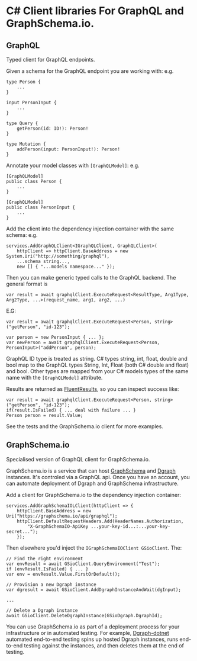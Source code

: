 # C# Client libraries For GraphQL and GraphSchema.io.

## GraphQL

Typed client for GraphQL endpoints.

Given a schema for the GraphQL endpoint you are working with: e.g.

```
type Person {
    ...
}

input PersonInput {
    ...
}

type Query {
    getPerson(id: ID!): Person!
}

type Mutation {
    addPerson(input: PersonInput!): Person!
}
```

Annotate your model classes with `[GraphQLModel]`: e.g.

```
[GraphQLModel]
public class Person {
    ...
}

[GraphQLModel]
public class PersonInput {
    ...
}
```

Add the client into the dependency injection container with the same schema: e.g.

```
services.AddGraphQLClient<IGraphQLClient, GraphQLClient>(
    httpClient => httpClient.BaseAddress = new System.Uri("http://something/graphql"), 
    ...schema string...,
    new [] { "...models namespace..." });
```

Then you can make generic typed calls to the GraphQL backend.  The general format is

```
var result = await graphqlClient.ExecuteRequest<ResultType, Arg1Type, Arg2Type, ...>(request_name, arg1, arg2, ...)
```

E.G:

```
var result = await graphqlClient.ExecuteRequest<Person, string>("getPerson", "id-123");

var person = new PersonInput { ... };
var newPerson = await graphqlClient.ExecuteRequest<Person, PersonInput>("addPerson", person);
```

GraphQL ID type is treated as string.  C# types string, int, float, double and bool map to the GraphQL types String, Int, Float (both C# double and float) and bool.  Other types are mapped from your C# models types of the same name with the `[GraphQLModel]` attribute.

Results are returned as [FluentResults](https://github.com/altmann/FluentResults), so you can inspect success like:

```
var result = await graphqlClient.ExecuteRequest<Person, string>("getPerson", "id-123");
if(result.IsFailed) { ... deal with failure ... }
Person person = result.Value;
```

See the tests and the GraphSchema.io client for more examples.

## GraphSchema.io

Specialised version of GraphQL client for GraphSchema.io.

GraphSchema.io is a service that can host [GraphSchema](https://github.com/MichaelJCompton/GraphSchemaTools) and [Dgraph](https://github.com/dgraph-io/dgraph) instances.  It's controled via a GraphQL api.  Once you have an account, you can automate deployment of Dgraph and GraphSchema infrastructure.

Add a client for GraphSchema.io to the dependency injection container:

```
services.AddGraphSchemaIOLClient(httpClient => {
    httpClient.BaseAddress = new Uri("https://graphschema.io/api/graphql");
    httpClient.DefaultRequestHeaders.Add(HeaderNames.Authorization, 
        "X-GraphSchemaIO-ApiKey ...your-key-id...:...your-key-secret...");
    });
```

Then elsewhere you'd inject the `IGraphSchemaIOClient GSioClient`.  The:

```
// Find the right environment
var envResult = await GSioClient.QueryEnvironment("Test");
if (envResult.IsFailed) { ... }
var env = envResult.Value.FirstOrDefault();

// Provision a new Dgraph instance
var dgresult = await GSioClient.AddDgraphInstanceAndWait(dgInput);

...

// Delete a Dgraph instance
await GSioClient.DeleteDgraphInstance(GSioDgraph.DgraphId);
```

You can use GraphSchema.io as part of a deployment process for your infrastructure or in automated testing.  For example, [Dgraph-dotnet](https://github.com/MichaelJCompton/Dgraph-dotnet) automated end-to-end testing spins up hosted Dgraph instances, runs end-to-end testing against the instances, and then deletes them at the end of testing.
